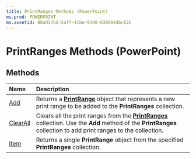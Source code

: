 ```yaml
---
title: PrintRanges Methods (PowerPoint)
ms.prod: POWERPOINT
ms.assetid: 88ad17b2-5aff-4cbe-93d0-630664dbc62b
---
```



# PrintRanges Methods (PowerPoint)

## Methods



|**Name**|**Description**|
|:-----|:-----|
|[Add](printranges-add-method-powerpoint.md)|Returns a  **[PrintRange](printrange-object-powerpoint.md)** object that represents a new print range to be added to the **PrintRanges** collection.|
|[ClearAll](printranges-clearall-method-powerpoint.md)|Clears all the print ranges from the  **[PrintRanges](printranges-object-powerpoint.md)** collection. Use the **Add** method of the **PrintRanges** collection to add print ranges to the collection.|
|[Item](printranges-item-method-powerpoint.md)|Returns a single  **PrintRange** object from the specified **PrintRanges** collection.|


